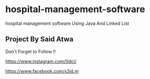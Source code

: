 # hospital-management-software
hospital management software Using Java And Linked List
## Project By Said Atwa ##
Don't Forget to Follow !!

https://www.instagram.com/0dcj/

https://www.facebook.com/s3id.m
